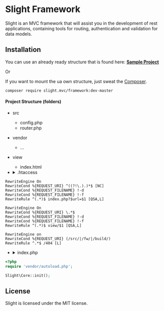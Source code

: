 # Slight Framework

Slight is an MVC framework that will assist you in the development of rest applications, containing tools for routing, authentication and validation for data models.

## Installation

You can use an already ready structure that is found here: **[Sample Project](https://github.com/mehah/Slight-project)**

Or

If you want to mount the ua own structure, just sweat the [Composer](https://getcomposer.org/).
```shell
composer require slight.mvc/framework:dev-master
```

#### Project Structure (folders)
                
+ src
    * config.php
    * router.php

+ vendor
    + ...
+ view
    * index.html
+ <details><summary>.htaccess</summary>
<p>

```htaccess
RewriteEngine On
RewriteCond %{REQUEST_URI} ^((?!\.).)*$ [NC]
RewriteCond %{REQUEST_FILENAME} !-d
RewriteCond %{REQUEST_FILENAME} !-f
RewriteRule ^(.*)$ index.php?$url=$1 [QSA,L]

RewriteEngine On
RewriteCond %{REQUEST_URI} \.*$
RewriteCond %{REQUEST_FILENAME} !-d
RewriteCond %{REQUEST_FILENAME} !-f
RewriteRule ^(.*)$ view/$1 [QSA,L]

RewriteEngine on
RewriteCond %{REQUEST_URI} (/src/|/fw/|/build/)
RewriteRule ^.*$ /404 [L]
```

</p>
</details>

+ <details><summary>index.php</summary>
<p>

```php
<?php
require 'vendor/autoload.php';

Slight\Core::init();
```

</p>
</details>

License
-------

Slight is licensed under the MIT license.
